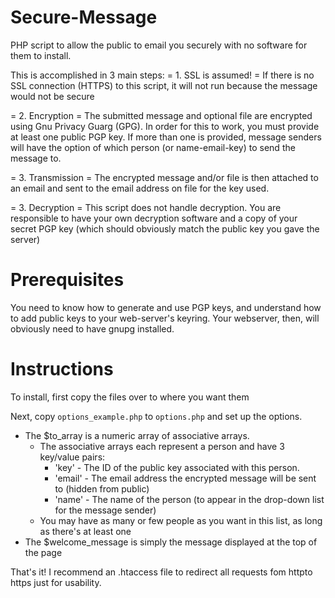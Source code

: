 Secure-Message
==============

PHP script to allow the public to email you securely with no software for them to install.

This is accomplished in 3 main steps:
= 1. SSL is assumed! = 
If there is no SSL connection (HTTPS) to this script, it will not run because the message would not be secure

= 2. Encryption =
The submitted message and optional file are encrypted using Gnu Privacy Guarg (GPG). In order for this to work, you must provide at least one public PGP key. If more than one is provided, message senders will have the option of which person (or name-email-key) to send the message to.

= 3. Transmission =
The encrypted message and/or file is then attached to an email and sent to the email address on file for the key used.

= 3. Decryption =
This script does not handle decryption. You are responsible to have your own decryption software and a copy of your secret PGP key (which should obviously match the public key you gave the server)

Prerequisites
=============
You need to know how to generate and use PGP keys, and understand how to add public keys to your web-server's keyring. Your webserver, then, will obviously need to have gnupg installed.

Instructions
============
To install, first copy the files over to where you want them

Next, copy `options_example.php` to `options.php` and set up the options.
  - The $to_array is a numeric array of associative arrays.
    - The associative arrays each represent a person and have 3 key/value pairs:
      - 'key' - The ID of the public key associated with this person.
      - 'email' - The email address the encrypted message will be sent to (hidden from public)
      - 'name' - The name of the person (to appear in the drop-down list for the message sender)
    - You may have as many or few people as you want in this list, as long as there's at least one
  - The $welcome_message is simply the message displayed at the top of the page

That's it! I recommend an .htaccess file to redirect all requests fom httpto https just for usability.
